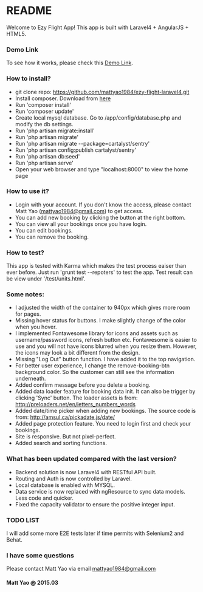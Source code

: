 # README #

Welcome to Ezy Flight App! This app is built with Laravel4 + AngularJS + HTML5.

### Demo Link ###
To see how it works, please check this [Demo Link](http://ezy-flight-app.herokuapp.com/).

### How to install? ###
- git clone repo: https://github.com/mattyao1984/ezy-flight-laravel4.git
- Install composer. Download from [here](https://getcomposer.org/download/)
- Run 'composer install'
- Run 'composer update'
- Create local mysql database. Go to /app/config/database.php and modify the db settings.
- Run 'php artisan migrate:install'
- Run 'php artisan migrate'
- Run 'php artisan migrate --package=cartalyst/sentry'
- Run 'php artisan config:publish cartalyst/sentry'
- Run 'php artisan db:seed'
- Run 'php artisan serve'
- Open your web browser and type "localhost:8000" to view the home page

### How to use it? ###
- Login with your account. If you don't know the access, please contact Matt Yao (mattyao1984@gmail.com) to get access.
- You can add new booking by clicking the button at the right bottom.
- You can view all your bookings once you have login.
- You can edit bookings.
- You can remove the booking.

### How to test? ###
This app is tested with Karma which makes the test process eaiser than ever before.
Just run 'grunt test --repoters' to test the app. Test result can be view under '/test/units.html'.

### Some notes: ###
- I adjusted the width of the container to 940px which gives more room for pages.
- Missing hover status for buttons. I make slightly change of the color when you hover.
- I implemented Fontawesome library for icons and assets such as username/password icons, refresh button etc. Fontawesome is easier to use and you will not have icons blurred when you resize them. However, the icons may look a bit different from the design.
- Missing "Log Out" button function. I have added it to the top navigation.
- For better user experience, I change the remove-booking-btn background color. So the customer can still see the information underneath.
- Added confirm message before you delete a booking.
- Added data loader feature for booking data init. It can also be trigger by clicking 'Sync' button. The loader assets is from: http://preloaders.net/en/letters_numbers_words
- Added date/time picker when adding new bookings. The source code is from: http://amsul.ca/pickadate.js/date/
- Added page protection feature. You need to login first and check your bookings.
- Site is responsive. But not pixel-perfect.
- Added search and sorting functions.

### What has been updated compared with the last version? ###
- Backend solution is now Laravel4 with RESTful API built.
- Routing and Auth is now controlled by Laravel.
- Local database is enabled with MYSQL.
- Data service is now replaced with ngResource to sync data models. Less code and quicker.
- Fixed the capacity validator to ensure the positive integer input.

### TODO LIST ###
I will add some more E2E tests later if time permits with Selenium2 and Behat. 

### I have some questions ###
Please contact Matt Yao via email mattyao1984@gmail.com

#### Matt Yao @ 2015.03 ####